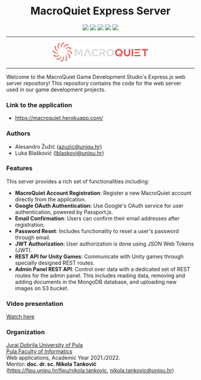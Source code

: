 <div align="center">
  <h1>MacroQuiet Express Server</h1>  
  <img src="https://img.shields.io/badge/Express.js-000000?style=for-the-badge&logo=express&logoColor=white" />
  <img src="https://img.shields.io/badge/JWT-000000?style=for-the-badge&logo=JSON%20web%20tokens&logoColor=white" />
  <img src="https://img.shields.io/badge/MongoDB-4EA94B?style=for-the-badge&logo=mongodb&logoColor=white" />
  <img src="https://img.shields.io/badge/Amazon_AWS-FF9900?style=for-the-badge&logo=amazonaws&logoColor=white" />
  <img src="https://img.shields.io/badge/Heroku-430098?style=for-the-badge&logo=heroku&logoColor=white" />
</div>

<hr />
<div align="center">
<img src="/public/mq_logo_new.png?raw=true" width="256">
</div>

<hr />
Welcome to the MacroQuiet Game Development Studio's Express.js web server repository! This repository contains the code for the web server used in our game development projects.


### Link to the application
- https://macroquiet.herokuapp.com/

### Authors
-   Alesandro Žužić (azuzic@unipu.hr)
-   Luka Blašković (lblaskovi@unipu.hr)

### Features
This server provides a rich set of functionalities including:
- **MacroQuiet Account Registration**: Register a new MacroQuiet account directly from the application.
- **Google OAuth Authentication:** Use Google's OAuth service for user authentication, powered by Passport.js.
- **Email Confirmation**: Users can confirm their email addresses after registration.
- **Password Reset**: Includes functionality to reset a user's password through email.
- **JWT Authorization**: User authorization is done using JSON Web Tokens (JWT).
- **REST API for Unity Games**: Communicate with Unity games through specially designed REST routes.
- **Admin Panel REST API**: Control over data with a dedicated set of REST routes for the admin panel. This includes reading data, removing and adding documents in the MongoDB database, and uploading new images on S3 bucket.

### Video presentation
[Watch here](https://www.youtube.com/watch?v=R58tw1SOpjY)

### Organization
[Juraj Dobrila University of Pula](http://www.unipu.hr/)  
[Pula Faculty of Informatics](https://fipu.unipu.hr/)  
Web applications, Academic Year 2021./2022.  
Mentor: **doc. dr. sc. Nikola Tanković** (https://fipu.unipu.hr/fipu/nikola.tankovic, nikola.tankovic@unipu.hr)
